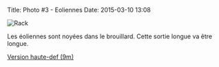 Title: Photo #3 - Eoliennes
Date: 2015-03-10 13:08


![Rack](http://foule.es/fogrun.jpg)

Les éoliennes sont noyées dans le brouillard. Cette sortie longue va être longue.

[Version haute-def (9m)](http://foule.es/fogrun_hidef.jpg)


